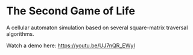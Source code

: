 # The Second Game of Life
A cellular automaton simulation based on several square-matrix traversal algorithms.

Watch a demo here: https://youtu.be/UJ7nQR_EWyI
  
